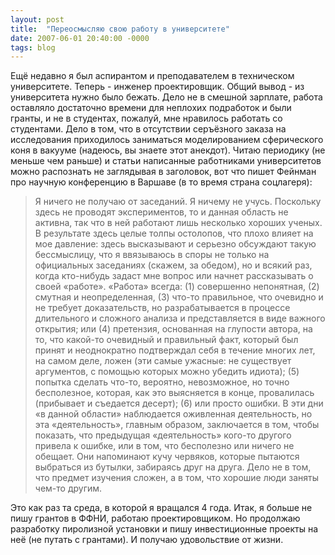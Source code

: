 ```yaml
---
layout: post
title:  "Переосмысляю свою работу в университете"
date: 2007-06-01 20:40:00 -0000
tags: blog 
---
```


Ещё недавно я был аспирантом и преподавателем в техническом университете. Теперь - инженер проектировщик. Общий вывод - из университета нужно было бежать. Дело не в смешной зарплате, работа оставляло достаточно времени для неплохих подработок и были гранты, и не в студентах, пожалуй, мне нравилось работать со студентами. Дело в том, что в отсутствии серъёзного заказа на исследования приходилось заниматься моделированием сферического коня в вакууме (надеюсь, вы знаете этот анекдот). Читаю периодику (не меньше чем раньше) и статьи написанные работниками университетов можно распознать не заглядывая в заголовок, вот что пишет Фейнман про научную конференцию в Варшаве (в то время страна соцлагеря):

> Я ничего не получаю от заседаний. Я ничему не учусь. Поскольку здесь не проводят экспериментов, то и данная область не активна, так что в ней работают лишь несколько хороших ученых. В результате здесь целые толпы остолопов, что плохо влияет на мое давление: здесь высказывают и серьезно обсуждают такую бессмыслицу, что я ввязываюсь в споры не только на официальных заседаниях (скажем, за обедом), но и всякий раз, когда кто-нибудь задаст мне вопрос или начнет рассказывать о своей «работе». «Работа» всегда: (1) совершенно непонятная, (2) смутная и неопределенная, (3) что-то правильное, что очевидно и не требует доказательств, но разрабатывается в процессе длительного и сложного анализа и представляется в виде важного открытия; или (4) претензия, основанная на глупости автора, на то, что какой-то очевидный и правильный факт, который был принят и неоднократно подтверждал себя в течение многих лет, на самом деле, ложен (эти самые ужасные: не существует аргументов, с помощью которых можно убедить идиота); (5) попытка сделать что-то, вероятно, невозможное, но точно бесполезное, которая, как это выясняется в конце, провалилась (прибывает и съедается десерт); (6) или просто ошибки. 
> В эти дни «в данной области» наблюдается оживленная деятельность, но эта «деятельность», главным образом, заключается в том, чтобы показать, что предыдущая «деятельность» кого-то другого привела к ошибке, или в том, что бесполезно или ничего не обещает. Они напоминают кучу червяков, которые пытаются выбраться из бутылки, забираясь друг на друга. Дело не в том, что предмет изучения сложен, а в том, что хорошие люди заняты чем-то другим. 

Это как раз та среда, в которой я вращался 4 года. Итак, я больше не пишу грантов в ФФНИ, работаю проектировщиком. Но продолжаю разработку пиролизной установки и пишу инвестиционные проекты на неё (не путать с грантами). И получаю удовольствие от жизни.
